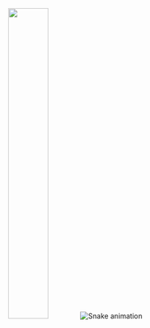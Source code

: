 <!-- <h1 align="center">Hi 👋, I'm Pok</h1>
<h3 align="center">A passionate frontend developer</h3>
<image  align="right" alt="Coding" width="150" src="https://media.tenor.com/NqURjAGH6GYAAAAd/cat-code.gif">

<p align="left" > <img  src="https://komarev.com/ghpvc/?username=pok9&label=Profile%20views&color=0e75b6&style=flat" alt="pok9" /> </p>

- 🌱 I’m currently learning **Rust**

- 📫 How to reach me **pokhappy1999@gmail.com**

<p align="left">
</p>


<div align="center">
  <img src="https://github-readme-stats.vercel.app/api/top-langs?locale=en&hide_title=false&layout=compact&card_width=320&langs_count=5&theme=dracula&hide_border=false&username=pok9" height="150" alt="languages graph"  />
  <img src="https://github-readme-stats.vercel.app/api?hide_title=false&hide_rank=false&show_icons=true&include_all_commits=true&count_private=true&disable_animations=false&theme=dracula&locale=en&hide_border=false&username=pok9" height="150" alt="stats graph"  />
</div>

<div align="center">
  <img align="center" src="https://github-readme-streak-stats.herokuapp.com/?user=pok9&" alt="pok9" />
</div>
<br/>
<div align="center" >
  <img src="https://leetcard.jacoblin.cool/pokhappy1999?ext=heatmap" alt="Snake animation" />
</div>

<div align="center">
  <img src="https://github.com/pok9/pok9/blob/output/github-contribution-grid-snake.svg" alt="Snake animation" />
</div>

 


###

-->


<div align="center" >
  <img alt="" src="https://c.tenor.com/9RCIDZjkhBsAAAAC/tenor.gif" width="40%" >
  <img src="https://leetcard.jacoblin.cool/pokhappy1999?ext=heatmap" alt="Snake animation" />
</div>
